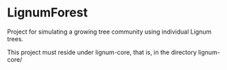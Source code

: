# LignumForest
Project for simulating a growing tree community using individual Lignum trees.

This project must reside under lignum-core, that is, in the directory lignum-core/
